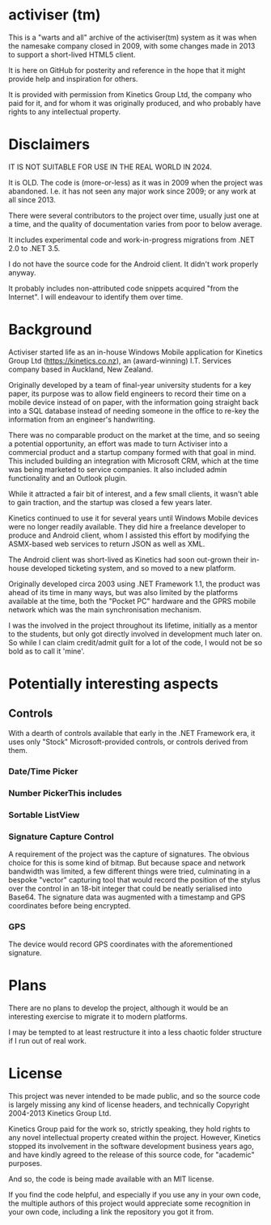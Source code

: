 # activiser (tm)

This is a "warts and all" archive of the activiser(tm) system as it was when the namesake company closed in 2009, with some changes made in 2013 to support a short-lived HTML5 client.

It is here on GitHub for posterity and reference in the hope that it might provide help and inspiration for others.

It is provided with permission from Kinetics Group Ltd, the company who paid for it, and for whom it was originally produced, and who probably have rights to any intellectual property.

# Disclaimers

IT IS NOT SUITABLE FOR USE IN THE REAL WORLD IN 2024.

It is OLD. The code is (more-or-less) as it was in 2009 when the project was abandoned. I.e. it has not seen any major work since 2009; or any work at all since 2013.

There were several contributors to the project over time, usually just one at a time, and the quality of documentation varies from poor to below average.

It includes experimental code and work-in-progress migrations from .NET 2.0 to .NET 3.5.

I do not have the source code for the Android client. It didn't work properly anyway.

It probably includes non-attributed code snippets acquired "from the Internet". I will endeavour to identify them over time. 


# Background

Activiser started life as an in-house Windows Mobile application for Kinetics Group Ltd (https://kinetics.co.nz), an (award-winning) I.T. Services company based in Auckland, New Zealand.

Originally developed by a team of final-year university students for a key paper, its purpose was to allow field engineers to record their time on a mobile device 
instead of on paper, with the information going straight back into a SQL database instead of needing someone in the office to re-key the information 
from an engineer's handwriting.

There was no comparable product on the market at the time, and so seeing a potential opportunity, an effort was made to turn Activiser into a commercial product
and a startup company formed with that goal in mind. This included building an integration with Microsoft CRM, which at the time was being marketed to service
companies. It also included admin functionality and an Outlook plugin.

While it attracted a fair bit of interest, and a few small clients, it wasn't able to gain traction, and the startup was closed a few years later. 

Kinetics continued to use it for several years until Windows Mobile devices were no longer readily available. They did hire a freelance developer to produce
and Android client, whom I assisted this effort by modifying the ASMX-based web services to return JSON as well as XML.

The Android client was short-lived as Kinetics had soon out-grown their in-house developed ticketing system, and so moved to a new platform.

Originally developed circa 2003 using .NET Framework 1.1, the product was ahead of its time in many ways, but was also limited by the platforms available at the time, 
both the "Pocket PC" hardware and the GPRS mobile network which was the main synchronisation mechanism.

I was the involved in the project throughout its lifetime, initially as a mentor to the students, but only got directly involved in development much later on. So while I can claim
credit/admit guilt for a lot of the code, I would not be so bold as to call it 'mine'.

# Potentially interesting aspects

## Controls
With a dearth of controls available that early in the .NET Framework era, it uses only "Stock" Microsoft-provided controls, or controls derived from them. 

### Date/Time Picker

### Number PickerThis includes 

### Sortable ListView

### Signature Capture Control
A requirement of the project was the capture of signatures. The obvious choice for this is some kind of bitmap. But because space and network bandwidth was 
limited, a few different things were tried, culminating in a bespoke "vector" capturing tool that would record the position of the stylus over the control in an 18-bit
integer that could be neatly serialised into Base64. The signature data was augmented with a timestamp and GPS coordinates before being encrypted.

### GPS
The device would record GPS coordinates with the aforementioned signature.

# Plans
There are no plans to develop the project, although it would be an interesting exercise to migrate it to modern platforms.

I may be tempted to at least restructure it into a less chaotic folder structure if I run out of real work.

# License
This project was never intended to be made public, and so the source code is largely missing any kind of license headers, and technically Copyright 2004-2013 Kinetics Group Ltd.

Kinetics Group paid for the work so, strictly speaking, they hold rights to any novel intellectual property created within the project. However, Kinetics
stopped its involvement in the software development business years ago, and have kindly agreed to the release of this source code, for "academic" purposes.

And so, the code is being made available with an MIT license.

If you find the code helpful, and especially if you use any in your own code, the multiple authors of this project would appreciate some recognition in your own code, 
including a link the repository you got it from.